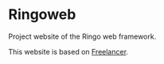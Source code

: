 # Ringoweb
Project website of the Ringo web framework.

This website is based on [Freelancer](http://startbootstrap.com/template-overviews/freelancer/).
